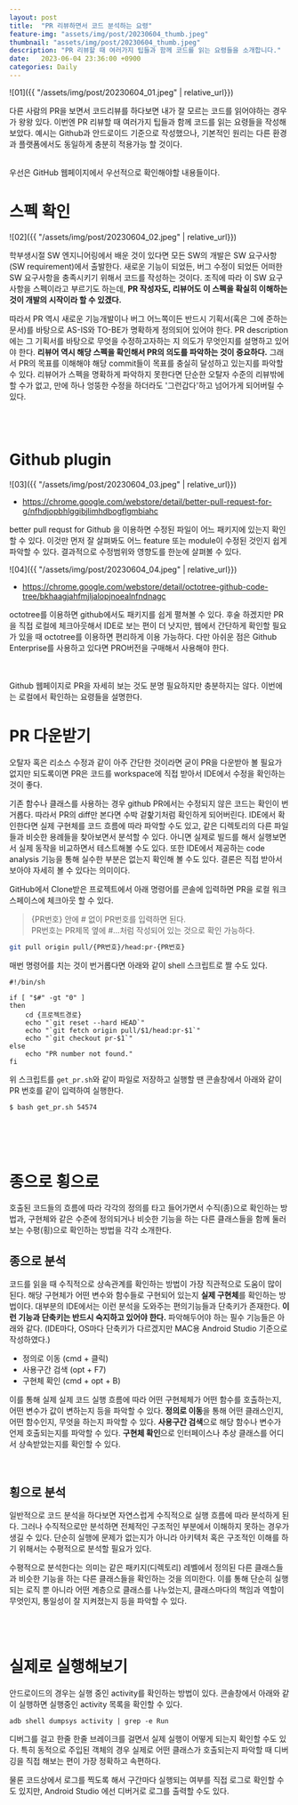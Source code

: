 ```yaml
---
layout: post
title:  "PR 리뷰하면서 코드 분석하는 요령"
feature-img: "assets/img/post/20230604_thumb.jpeg"
thumbnail: "assets/img/post/20230604_thumb.jpeg"
description: "PR 리뷰할 때 여러가지 팁들과 함께 코드를 읽는 요령들을 소개합니다."
date:   2023-06-04 23:36:00 +0900
categories: Daily
---
```


![01]({{ "/assets/img/post/20230604_01.jpeg" | relative_url}})<br/>

다른 사람의 PR을 보면서 코드리뷰를 하다보면 내가 잘 모르는 코드를 읽어야하는 경우가 왕왕 있다. 이번엔 PR 리뷰할 때 여러가지 팁들과 함께 코드를 읽는 요령들을 작성해보았다. 예시는 Github과 안드로이드 기준으로 작성했으나, 기본적인 원리는 다른 환경과 플랫폼에서도 동일하게 충분히 적용가능 할 것이다.<br/><br/>

우선은 GitHub 웹페이지에서 우선적으로 확인해야할 내용들이다. <br/>

# 스펙 확인

![02]({{ "/assets/img/post/20230604_02.jpeg" | relative_url}})<br/>

학부생시절 SW 엔지니어링에서 배운 것이 있다면 모든 SW의 개발은 SW 요구사항(SW requirement)에서 출발한다. 새로운 기능이 되었든, 버그 수정이 되었든 어떠한 SW 요구사항을 충족시키기 위해서 코드를 작성하는 것이다. 조직에 따라 이 SW 요구사항을 스펙이라고 부르기도 하는데, **PR 작성자도, 리뷰어도 이 스펙을 확실히 이해하는 것이 개발의 시작이라 할 수 있겠다.**

따라서 PR 역시 새로운 기능개발이나 버그 어느쪽이든 반드시 기획서(혹은 그에 준하는 문서)를 바탕으로 AS-IS와 TO-BE가 명확하게 정의되어 있어야 한다. PR description에는 그 기획서를 바탕으로 무엇을 수정하고자하는 지 의도가 무엇인지를 설명하고 있어야 한다. **리뷰어 역시 해당 스펙을 확인해서 PR의 의도를 파악하는 것이 중요하다.** 그래서 PR의 목표를 이해해야 해당 commit들이 목표를 충실히 달성하고 있는지를 파악할 수 있다. 리뷰어가 스펙을 명확하게 파악하지 못한다면 단순한 오탈자 수준의 리뷰밖에 할 수가 없고, 만에 하나 엉뚱한 수정을 하더라도 '그런갑다'하고 넘어가게 되어버릴 수 있다.

<br/><br/>

# Github plugin

![03]({{ "/assets/img/post/20230604_03.jpeg" | relative_url}})<br/>

- https://chrome.google.com/webstore/detail/better-pull-request-for-g/nfhdjopbhlggibjlimhdbogflgmbiahc

better pull requst for Github 을 이용하면 수정된 파일이 어느 패키지에 있는지 확인할 수 있다. 이것만 먼저 잘 살펴봐도 어느 feature 또는 module이 수정된 것인지 쉽게 파악할 수 있다. 결과적으로 수정범위와 영향도를 한눈에 살펴볼 수 있다.

![04]({{ "/assets/img/post/20230604_04.jpeg" | relative_url}})<br/>

- https://chrome.google.com/webstore/detail/octotree-github-code-tree/bkhaagjahfmjljalopjnoealnfndnagc

octotree를 이용하면 github에서도 패키지를 쉽게 펼쳐볼 수 있다. 후술 하겠지만 PR을 직접 로컬에 체크아웃해서 IDE로 보는 편이 더 낫지만, 웹에서 간단하게 확인할 필요가 있을 때 octotree를 이용하면 편리하게 이용 가능하다. 다만 아쉬운 점은 Github Enterprise를 사용하고 있다면 PRO버전을 구매해서 사용해야 한다.<br/><br/><br/>

Github 웹페이지로 PR을 자세히 보는 것도 분명 필요하지만 충분하지는 않다. 이번에는 로컬에서 확인하는 요령들을 설명한다.<br/>

# PR 다운받기

오탈자 혹은 리소스 수정과 같이 아주 간단한 것이라면 굳이 PR을 다운받아 볼 필요가 없지만 되도록이면 PR은 코드를 workspace에 직접 받아서 IDE에서 수정을 확인하는 것이 좋다. 

기존 함수나 클래스를 사용하는 경우 github PR에서는 수정되지 않은 코드는 확인이 번거롭다. 따라서 PR의 diff만 본다면 수박 겉핥기처럼 확인하게 되어버린다. IDE에서 확인한다면 실제 구현체를 코드 흐름에 따라 파악할 수도 있고, 같은 디렉토리의 다른 파일들과 비슷한 용례들을 찾아보면서 분석할 수 있다. 아니면 실제로 빌드를 해서 실행보면서 실제 동작을 비교하면서 테스트해볼 수도 있다. 또한 IDE에서 제공하는 code analysis 기능을 통해 실수한 부분은 없는지 확인해 볼 수도 있다. 결론은 직접 받아서 보아야 자세히 볼 수 있다는 의미이다.

GitHub에서 Clone받은 프로젝트에서 아래 명령어를 콘솔에 입력하면 PR을 로컬 워크스페이스에 체크아웃 할 수 있다. 

> {PR번호} 안에 # 없이 PR번호를 입력하면 된다. <br>
> PR번호는 PR제목 옆에 #...처럼 작성되어 있는 것으로 확인 가능하다.

```bash
git pull origin pull/{PR번호}/head:pr-{PR번호}
```

매번 명령어를 치는 것이 번거롭다면 아래와 같이 shell 스크립트로 짤 수도 있다.

```shell
#!/bin/sh

if [ "$#" -gt "0" ]
then
	cd {프로젝트경로}
	echo "`git reset --hard HEAD`"
	echo "`git fetch origin pull/$1/head:pr-$1`"
	echo "`git checkout pr-$1`"
else
	echo "PR number not found."
fi
```

위 스크립트를 `get_pr.sh`와 같이 파일로 저장하고 실행할 땐 콘솔창에서 아래와 같이 PR 번호를 같이 입력하여 실행한다.

```bash
$ bash get_pr.sh 54574
```

<br/><br/><br/>

# 종으로 횡으로

호출된 코드들의 흐름에 따라 각각의 정의를 타고 들어가면서 수직(종)으로 확인하는 방법과, 구현체와 같은 수준에 정의되거나 비슷한 기능을 하는 다른 클래스들을 함께 둘러보는 수평(횡)으로 확인하는 방법을 각각 소개한다.

## 종으로 분석

코드를 읽을 때 수직적으로 상속관계를 확인하는 방법이 가장 직관적으로 도움이 많이 된다. 해당 구현체가 어떤 변수와 함수들로 구현되어 있는지 **실제 구현체**를 확인하는 방법이다. 대부분의 IDE에서는 이런 분석을 도와주는 편의기능들과 단축키가 존재한다. **이런 기능과 단축키는 반드시 숙지하고 있어야 한다.** 파악해두어야 하는 필수 기능들은 아래와 같다. (IDE마다, OS마다 단축키가 다르겠지만 MAC용 Android Studio 기준으로 작성하였다.)

- 정의로 이동 (cmd + 클릭)
- 사용구간 검색 (opt + F7)
- 구현체 확인 (cmd + opt + B) 

이를 통해 실제 실제 코드 실행 흐름에 따라 어떤 구현체체가 어떤 함수를 호출하는지, 어떤 변수가 값이 변하는지 등을 파악할 수 있다. **정의로 이동**을 통해 어떤 클래스인지, 어떤 함수인지, 무엇을 하는지 파악할 수 있다. **사용구간 검색**으로 해당 함수나 변수가 언제 호출되는지를 파악할 수 있다. **구현체 확인**으로 인터페이스나 추상 클래스를 어디서 상속받았는지를 확인할 수 있다.

<br/>

## 횡으로 분석

일반적으로 코드 분석을 하다보면 자연스럽게 수직적으로 실행 흐름에 따라 분석하게 된다. 그러나 수직적으로만 분석하면 전체적인 구조적인 부분에서 이해하지 못하는 경우가 생길 수 있다. 단순히 실행에 문제가 없는지가 아니라 아키텍처 혹은 구조적인 이해를 하기 위해서는 수평적으로 분석할 필요가 있다. 

수평적으로 분석한다는 의미는 같은 패키지(디렉토리) 레벨에서 정의된 다른 클래스들과 비슷한 기능을 하는 다른 클래스들을 확인하는 것을 의미한다. 이를 통해 단순히 실행되는 로직 뿐 아니라 어떤 계층으로 클래스를 나누었는지, 클래스마다의 책임과 역할이 무엇인지, 통일성이 잘 지켜졌는지 등을 파악할 수 있다. 

<br/><br/>

# 실제로 실행해보기

안드로이드의 경우는 실행 중인 activity를 확인하는 방법이 있다.
콘솔창에서 아래와 같이 실행하면 실행중인 activity 목록을 확인할 수 있다.

```shell
adb shell dumpsys activity | grep -e Run
```

디버그를 걸고 한줄 한줄 브레이크를 걸면서 실제 실행이 어떻게 되는지 확인할 수도 있다. 특히 동적으로 주입된 객체의 경우 실제로 어떤 클래스가 호출되는지 파악할 때 디버깅을 직접 해보는 편이 가장 정확하고 속편하다. 

물론 코드상에서 로그를 찍도록 해서 구간마다 실행되는 여부를 직접 로그로 확인할 수도 있지만, Android Studio 에선 디버거로 로그를 출력할 수도 있다. 

<br/><br/><br/>

